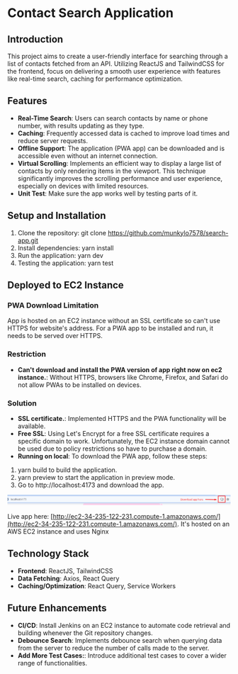 # Contact Search Application

## Introduction

This project aims to create a user-friendly interface for searching through a list of contacts fetched from an API. Utilizing ReactJS and TailwindCSS for the frontend, focus on delivering a smooth user experience with features like real-time search, caching for performance optimization.

## Features

- **Real-Time Search**: Users can search contacts by name or phone number, with results updating as they type.
- **Caching**: Frequently accessed data is cached to improve load times and reduce server requests.
- **Offline Support**: The application (PWA app) can be downloaded and is accessible even without an internet connection.
- **Virtual Scrolling**: Implements an efficient way to display a large list of contacts by only rendering items in the viewport. This technique significantly improves the scrolling performance and user experience, especially on devices with limited resources.
- **Unit Test**: Make sure the app works well by testing parts of it.

## Setup and Installation

1. Clone the repository: git clone https://github.com/munkylo7578/search-app.git
2. Install dependencies: yarn install
3. Run the application: yarn dev
3. Testing the application: yarn test

## Deployed to EC2 Instance

### PWA Download Limitation

App is hosted on an EC2 instance without an SSL certificate so can't use HTTPS for website's address. For a PWA app to be installed and run, it needs to be served over HTTPS.

### Restriction

- **Can't download and install the PWA version of app right now on ec2 instance.**: Without HTTPS, browsers like Chrome, Firefox, and Safari do not allow PWAs to be installed on devices.

### Solution

- **SSL certificate.**: Implemented HTTPS and the PWA functionality will be available.
- **Free SSL**: Using Let's Encrypt for a free SSL certificate requires a specific domain to work. Unfortunately, the EC2 instance domain cannot be used due to policy restrictions so have to purchase a domain.
- **Running on local**: To download the PWA app, follow these steps:

1. yarn build to build the application.
2. yarn preview to start the application in preview mode.
3. Go to http://localhost:4173 and download the app.

![alt text](image.png)

Live app here: [http://ec2-34-235-122-231.compute-1.amazonaws.com/](http://ec2-34-235-122-231.compute-1.amazonaws.com/). It's hosted on an AWS EC2 instance and uses Nginx

## Technology Stack

- **Frontend**: ReactJS, TailwindCSS
- **Data Fetching**: Axios, React Query
- **Caching/Optimization**: React Query, Service Workers

## Future Enhancements
- **CI/CD**: Install Jenkins on an EC2 instance to automate code retrieval and building whenever the Git repository changes.
- **Debounce Search**: Implements debounce search when querying data from the server to reduce the number of calls made to the server.
- **Add More Test Cases:**: Introduce additional test cases to cover a wider range of functionalities.

